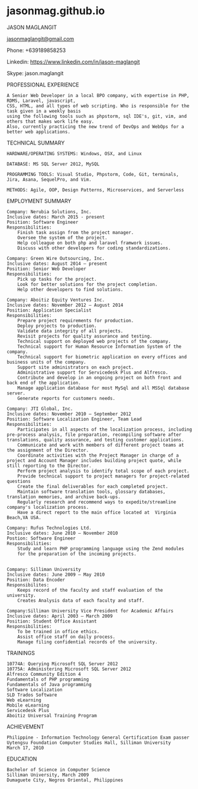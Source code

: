 # jasonmag.github.io


JASON MAGLANGIT

jasonmaglangit@gmail.com

Phone: +639189858253

Linkedin: https://www.linkedin.com/in/jason-maglangit

Skype: jason.maglangit

PROFESSIONAL EXPERIENCE

    A Senior Web Developer in a local BPO company, with expertise in PHP, RDMS, Laravel, javascript,
    CSS, HTML, and all types of web scripting. Who is responsible for the task given in a weekly basis
    using the following tools such as phpstorm, sql IDE's, git, vim, and others that makes work life easy.
    Also, currently practicing the new trend of DevOps and WebOps for a better web applications.

TECHNICAL SUMMARY

    HARDWARE/OPERATING SYSTEMS: Windows, OSX, and Linux

    DATABASE: MS SQL Server 2012, MySQL

    PROGRAMMING TOOLS: Visual Studio, Phpstorm, Code, Git, terminals, Jira, Asana, SequelPro, and Vim.

    METHODS: Agile, OOP, Design Patterns, Microservices, and Serverless


EMPLOYMENT SUMMARY

    Company: Nerubia Solutions, Inc.
    Inclusive dates: March 2015 - present
    Position: Software Engineer
    Responsibilities:
        Finish task assign from the project manager.
        Oversee the system of the project.
        Help colleague on both php and laravel framwork issues.
        Discuss with other developers for coding standardizations.

    Company: Green Wire Outsourcing, Inc.
    Inclusive dates: August 2014 – present
    Position: Senior Web Developer
    Responsibilities:
        Pick up tasks for the project.
        Look for better solutions for the project completion.
        Help other developers to find solutions.

    Company: Aboitiz Equity Ventures Inc.
    Inclusive dates: November 2012 – August 2014
    Position: Application Specialist
    Responsibilities:
        Prepare project requirements for production.
        Deploy projects to production.
        Validate data integrity of all projects.
        Revisit projects for quality assurance and testing.
        Technical support on deployed web projects of the company.
        Technical support for Human Resource Information System of the company.
        Technical support for biometric application on every offices and business units of the company.
        Support site administrators on each project.
        Administrative support for Servicedesk Plus and Alfresco.
        Contribute and develop in an ongoing project on both front and back end of the application.
        Manage application database for most MySql and all MSSql database server.
        Generate reports for customers needs.

    Company: JTI Global, Inc.
    Inclusive dates: November 2010 – September 2012
    Position: Software Localization Engineer, Team Lead
    Responsibilities:
        Participates in all aspects of the localization process, including pre-process analysis, file preparation, recompiling software after translations, quality assurance, and testing customer applications.
        Communicate and work with members of different project teams at the assignment of the Director.
        Coordinate activities with the Project Manager in charge of a project and Account Manager includes building project quote, while still reporting to the Director.
        Perform project analysis to identify total scope of each project.
        Provide technical support to project managers for project-related questions
        Create the final deliverables for each completed project.
        Maintain software translation tools, glossary databases, translation memories, and archive back-ups.
        Regularly research and recommend ways to expedite/streamline company's localization process.
        Have a direct report to the main office located at  Virginia Beach,VA USA.

    Company: Rufus Technologies Ltd.
    Inclusive dates: June 2010 – November 2010
    Postion: Software Engineer
    Responsibilities:
        Study and learn PHP programming language using the Zend modules
        for the preparation of the incoming projects.


    Company: Silliman University
    Inclusive dates: June 2009 – May 2010
    Position: Data Encoder
    Responsibilites:
        Keeps record of the faculty and staff evaluation of the university.
        Creates Analysis data of each faculty and staff.

    Company:Silliman University Vice President for Academic Affairs
    Inclusive dates: April 2003 – March 2009
    Position: Student Office Assistant
    Responsibilities:
        To be trained in office ethics.
        Assist office staff on daily process.
        Manage filing confidential records of the university.


TRAININGS

    10774A: Querying Microsoft SQL Server 2012
    10775A: Administering Microsoft SQL Server 2012
    Alfresco Community Edition 4
    Fundamentals of PHP programming
    Fundamentals of Java programming
    Software Localization
    SLD Trados Software
    Web eLearning
    Mobile eLearning
    Servicedesk Plus
    Aboitiz Universal Training Program

ACHIEVEMENT

	Philippine - Information Technology General Certification Exam passer
	Uytengsu Foundation Computer Studies Hall, Silliman University
	March 17, 2010


EDUCATION

	Bachelor of Science in Computer Science
	Silliman University, March 2009
	Dumaguete City, Negros Oriental, Philippines
